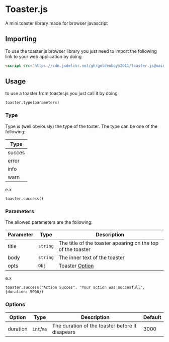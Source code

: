 # Toaster.js
A mini toaster library made for browser javascript

## Importing

To use the toaster.js browser library you just need to import the following link to your web application by doing
```HTML
<script src="https://cdn.jsdelivr.net/gh/goldenboys2011/toaster.js@main/min-toaster.js"></script>
```
## Usage

to use a toaster from toaster.js you just call it by doing 
```JS
toaster.type(parameters)
```

### Type
Type is (well obviously) the type of the toster. 
The type can be one of the following:

Type|
-----|
succes|
error|
info|
warn|

e.x
```JS
toaster.success()
```

### Parameters
 The allowed parameters are the following:
 
 Parameter | Type | Description
 ----------|-------|------------|
 title|``string``|The title of the toaster apearing on the top of the toaster
 body|``string``|The inner text of the toaster
 opts|``Obj``|Toaster [Option](#options)

 e.x
 ```JS
toaster.success("Action Succes", "Your action was succesfull", {duration: 5000})
```

### Options

 Option| Type | Description | Default|
 ------|-------|-----------|---------|
 duration|``int``/``ms``|The duration of the toaster before it disapears| 3000
 
